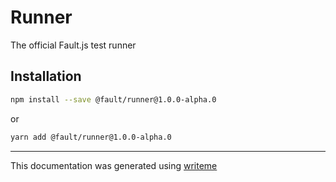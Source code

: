 # Runner

The official Fault.js test runner

## Installation

```bash
npm install --save @fault/runner@1.0.0-alpha.0
```
or
```bash
yarn add @fault/runner@1.0.0-alpha.0
```

---
This documentation was generated using [writeme](https://www.npmjs.com/package/@writeme/core)
